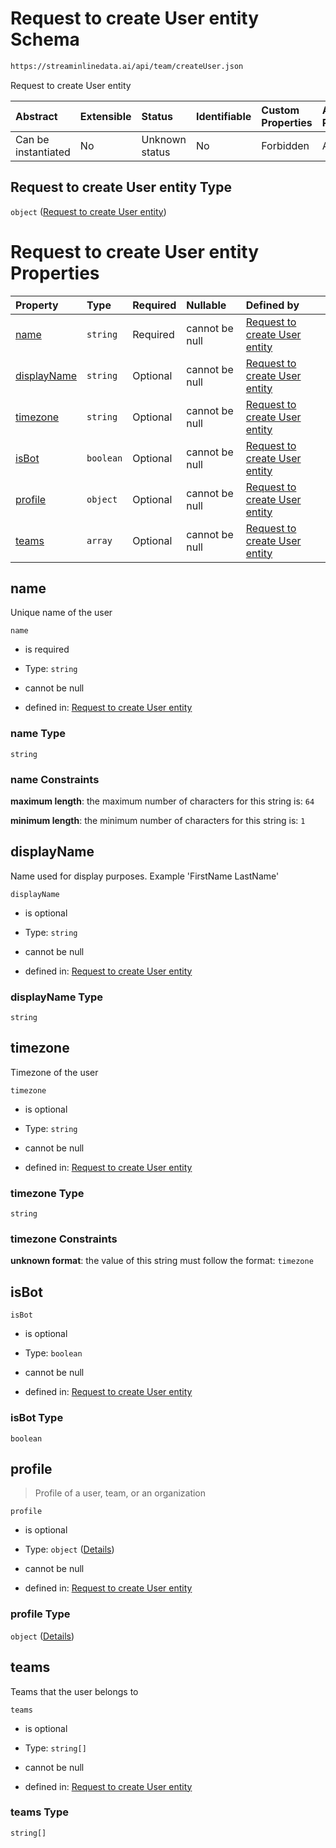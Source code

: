 # Request to create User entity Schema

```txt
https://streaminlinedata.ai/api/team/createUser.json
```

Request to create User entity

| Abstract            | Extensible | Status         | Identifiable | Custom Properties | Additional Properties | Access Restrictions | Defined In                                                                        |
| :------------------ | :--------- | :------------- | :----------- | :---------------- | :-------------------- | :------------------ | :-------------------------------------------------------------------------------- |
| Can be instantiated | No         | Unknown status | No           | Forbidden         | Allowed               | none                | [createUser.json](../out/schema/api/teams/createUser.json "open original schema") |

## Request to create User entity Type

`object` ([Request to create User entity](createuser.md))

# Request to create User entity Properties

| Property                    | Type      | Required | Nullable       | Defined by                                                                                                                                           |
| :-------------------------- | :-------- | :------- | :------------- | :--------------------------------------------------------------------------------------------------------------------------------------------------- |
| [name](#name)               | `string`  | Required | cannot be null | [Request to create User entity](createuser-properties-name.md "https://streaminlinedata.ai/api/team/createUser.json#/properties/name")               |
| [displayName](#displayname) | `string`  | Optional | cannot be null | [Request to create User entity](createuser-properties-displayname.md "https://streaminlinedata.ai/api/team/createUser.json#/properties/displayName") |
| [timezone](#timezone)       | `string`  | Optional | cannot be null | [Request to create User entity](createuser-properties-timezone.md "https://streaminlinedata.ai/api/team/createUser.json#/properties/timezone")       |
| [isBot](#isbot)             | `boolean` | Optional | cannot be null | [Request to create User entity](createuser-properties-isbot.md "https://streaminlinedata.ai/api/team/createUser.json#/properties/isBot")             |
| [profile](#profile)         | `object`  | Optional | cannot be null | [Request to create User entity](common-definitions-profile.md "https://streaminlinedata.ai/api/team/createUser.json#/properties/profile")            |
| [teams](#teams)             | `array`   | Optional | cannot be null | [Request to create User entity](createuser-properties-teams.md "https://streaminlinedata.ai/api/team/createUser.json#/properties/teams")             |

## name

Unique name of the user

`name`

*   is required

*   Type: `string`

*   cannot be null

*   defined in: [Request to create User entity](createuser-properties-name.md "https://streaminlinedata.ai/api/team/createUser.json#/properties/name")

### name Type

`string`

### name Constraints

**maximum length**: the maximum number of characters for this string is: `64`

**minimum length**: the minimum number of characters for this string is: `1`

## displayName

Name used for display purposes. Example 'FirstName LastName'

`displayName`

*   is optional

*   Type: `string`

*   cannot be null

*   defined in: [Request to create User entity](createuser-properties-displayname.md "https://streaminlinedata.ai/api/team/createUser.json#/properties/displayName")

### displayName Type

`string`

## timezone

Timezone of the user

`timezone`

*   is optional

*   Type: `string`

*   cannot be null

*   defined in: [Request to create User entity](createuser-properties-timezone.md "https://streaminlinedata.ai/api/team/createUser.json#/properties/timezone")

### timezone Type

`string`

### timezone Constraints

**unknown format**: the value of this string must follow the format: `timezone`

## isBot



`isBot`

*   is optional

*   Type: `boolean`

*   cannot be null

*   defined in: [Request to create User entity](createuser-properties-isbot.md "https://streaminlinedata.ai/api/team/createUser.json#/properties/isBot")

### isBot Type

`boolean`

## profile



> Profile of a user, team, or an organization

`profile`

*   is optional

*   Type: `object` ([Details](common-definitions-profile.md))

*   cannot be null

*   defined in: [Request to create User entity](common-definitions-profile.md "https://streaminlinedata.ai/api/team/createUser.json#/properties/profile")

### profile Type

`object` ([Details](common-definitions-profile.md))

## teams

Teams that the user belongs to

`teams`

*   is optional

*   Type: `string[]`

*   cannot be null

*   defined in: [Request to create User entity](createuser-properties-teams.md "https://streaminlinedata.ai/api/team/createUser.json#/properties/teams")

### teams Type

`string[]`
